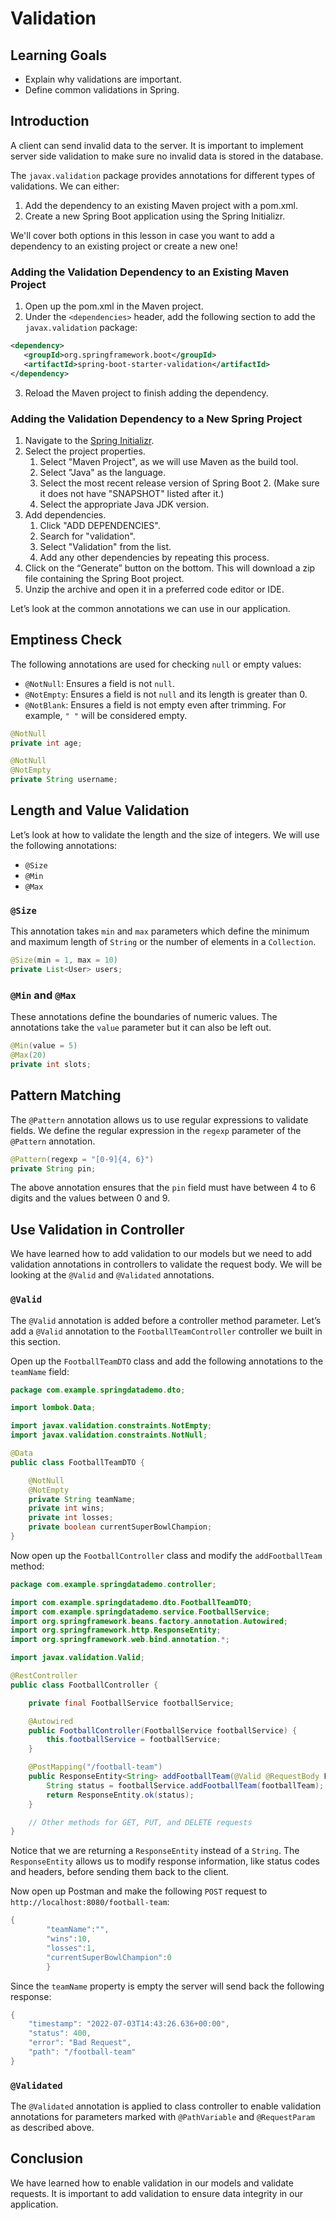 # Validation

## Learning Goals

- Explain why validations are important.
- Define common validations in Spring.

## Introduction

A client can send invalid data to the server. It is important to implement
server side validation to make sure no invalid data is stored in the database.

The `javax.validation` package provides annotations for different types of
validations. We can either:

1. Add the dependency to an existing Maven project with a pom.xml.
2. Create a new Spring Boot application using the Spring Initializr.

We'll cover both options in this lesson in case you want to add a dependency to
an existing project or create a new one!

### Adding the Validation Dependency to an Existing Maven Project

1. Open up the pom.xml in the Maven project.
2. Under the `<dependencies>` header, add the following section to add the
   `javax.validation` package:

```xml
<dependency>
   <groupId>org.springframework.boot</groupId>
   <artifactId>spring-boot-starter-validation</artifactId>
</dependency>
```

3. Reload the Maven project to finish adding the dependency.

### Adding the Validation Dependency to a New Spring Project

1. Navigate to the [Spring Initializr](https://start.spring.io/).
2. Select the project properties.
    1. Select "Maven Project", as we will use Maven as the build tool.
    2. Select "Java" as the language.
    3. Select the most recent release version of Spring Boot 2. (Make sure it does
       not have "SNAPSHOT" listed after it.)
    4. Select the appropriate Java JDK version.
3. Add dependencies.
    1. Click "ADD DEPENDENCIES".
    2. Search for "validation".
    3. Select "Validation" from the list.
    4. Add any other dependencies by repeating this process.
4. Click on the “Generate” button on the bottom. This will download a zip file
   containing the Spring Boot project.
5. Unzip the archive and open it in a preferred code editor or IDE.

Let’s look at the common annotations we can use in our application.

## Emptiness Check

The following annotations are used for checking `null` or empty values:

- `@NotNull`: Ensures a field is not `null`.
- `@NotEmpty`: Ensures a field is not `null` and its length is greater than 0.
- `@NotBlank`: Ensures a field is not empty even after trimming. For example,
  `" "` will be considered empty.

```java
@NotNull
private int age;

@NotNull
@NotEmpty
private String username;
```

## Length and Value Validation

Let’s look at how to validate the length and the size of integers. We will use
the following annotations:

- `@Size`
- `@Min`
- `@Max`

### `@Size`

This annotation takes `min` and `max` parameters which define the minimum and
maximum length of `String` or the number of elements in a `Collection`.

```java
@Size(min = 1, max = 10)
private List<User> users;
```

### `@Min` and `@Max`

These annotations define the boundaries of numeric values. The annotations take
the `value` parameter but it can also be left out.

```java
@Min(value = 5)
@Max(20)
private int slots;
```

## Pattern Matching

The `@Pattern` annotation allows us to use regular expressions to validate
fields. We define the regular expression in the `regexp` parameter of the
`@Pattern` annotation.

```java
@Pattern(regexp = "[0-9]{4, 6}")
private String pin;
```

The above annotation ensures that the `pin` field must have between 4 to 6
digits and the values between 0 and 9.

## Use Validation in Controller

We have learned how to add validation to our models but we need to add
validation annotations in controllers to validate the request body. We will be
looking at the `@Valid` and `@Validated` annotations.

### `@Valid`

The `@Valid` annotation is added before a controller method parameter. Let’s add
a `@Valid` annotation to the `FootballTeamController` controller we built in
this section.

Open up the `FootballTeamDTO` class and add the following annotations to the
`teamName` field:

```java
package com.example.springdatademo.dto;

import lombok.Data;

import javax.validation.constraints.NotEmpty;
import javax.validation.constraints.NotNull;

@Data
public class FootballTeamDTO {

    @NotNull
    @NotEmpty
    private String teamName;
    private int wins;
    private int losses;
    private boolean currentSuperBowlChampion;
}
```

Now open up the `FootballController` class and modify the `addFootballTeam`
method:

```java
package com.example.springdatademo.controller;

import com.example.springdatademo.dto.FootballTeamDTO;
import com.example.springdatademo.service.FootballService;
import org.springframework.beans.factory.annotation.Autowired;
import org.springframework.http.ResponseEntity;
import org.springframework.web.bind.annotation.*;

import javax.validation.Valid;

@RestController
public class FootballController {

    private final FootballService footballService;

    @Autowired
    public FootballController(FootballService footballService) {
        this.footballService = footballService;
    }

    @PostMapping("/football-team")
    public ResponseEntity<String> addFootballTeam(@Valid @RequestBody FootballTeamDTO footballTeam) {
        String status = footballService.addFootballTeam(footballTeam);
        return ResponseEntity.ok(status);
    }

    // Other methods for GET, PUT, and DELETE requests
}
```

Notice that we are returning a `ResponseEntity` instead of a `String`.
The `ResponseEntity` allows us to modify response information, like status
codes and headers, before sending them back to the client.

Now open up Postman and make the following `POST` request to
`http://localhost:8080/football-team`:

```java
{
        "teamName":"",
        "wins":10,
        "losses":1,
        "currentSuperBowlChampion":0
        }
```

Since the `teamName` property is empty the server will send back the following
response:

```java
{
    "timestamp": "2022-07-03T14:43:26.636+00:00",
    "status": 400,
    "error": "Bad Request",
    "path": "/football-team"
}
```

### `@Validated`

The `@Validated` annotation is applied to class controller to enable validation
annotations for parameters marked with `@PathVariable` and `@RequestParam` as
described above.

## Conclusion

We have learned how to enable validation in our models and validate requests. It
is important to add validation to ensure data integrity in our application.
